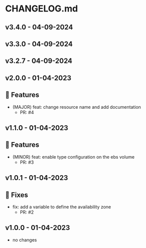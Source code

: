 # CHANGELOG.md
## v3.4.0 - 04-09-2024
## v3.3.0 - 04-09-2024
## v3.2.7 - 04-09-2024
## v2.0.0 - 01-04-2023
## 🚀 Features

- (MAJOR) feat: change resource name and add documentation
   - PR: #4


## v1.1.0 - 01-04-2023
## 🚀 Features

- (MINOR) feat: enable type configuration on the ebs volume
   - PR: #3


## v1.0.1 - 01-04-2023
## 🐛 Fixes

- fix: add a variable to define the availability zone
   - PR: #2


## v1.0.0 - 01-04-2023
- no changes
